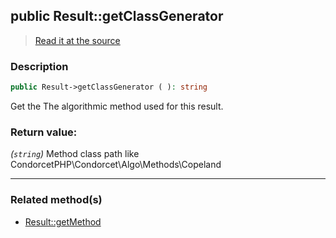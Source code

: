 ## public Result::getClassGenerator

> [Read it at the source](https://github.com/julien-boudry/Condorcet/blob/master/src/Result.php#L315)

### Description    

```php
public Result->getClassGenerator ( ): string
```

Get the The algorithmic method used for this result.
    

### Return value:   

*(`string`)* Method class path like CondorcetPHP\Condorcet\Algo\Methods\Copeland


---------------------------------------

### Related method(s)      

* [Result::getMethod](/Docs/ApiReferences/Result%20Class/public%20Result--getMethod.md)    
